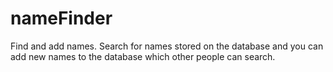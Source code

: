 # nameFinder
Find and add names. Search for names stored on the database and you can add new names to the database which other people can search.
